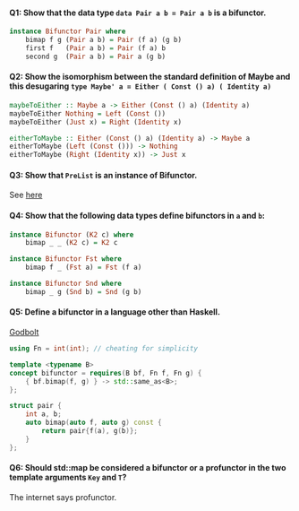 #### Q1: Show that the data type `data Pair a b = Pair a b` is a bifunctor.

```hs
instance Bifunctor Pair where
    bimap f g (Pair a b) = Pair (f a) (g b)
    first f   (Pair a b) = Pair (f a) b
    second g  (Pair a b) = Pair a (g b)
```

#### Q2: Show the isomorphism between the standard definition of Maybe and this desugaring `type Maybe' a = Either ( Const () a) ( Identity a)`

```hs
maybeToEither :: Maybe a -> Either (Const () a) (Identity a)
maybeToEither Nothing = Left (Const ())
maybeToEither (Just x) = Right (Identity x)

eitherToMaybe :: Either (Const () a) (Identity a) -> Maybe a
eitherToMaybe (Left (Const ())) -> Nothing
eitherToMaybe (Right (Identity x)) -> Just x
```

#### Q3: Show that `PreList` is an instance of Bifunctor.

See [here](https://github.com/awalterschulze/category-theory-for-programmers-challenges/blob/master/108-Functoriality.md#83-lets-try-another-data-structure-i-call-it-a-prelist-because-its-a-precursor-to-a-list-it-replaces-recursion-with-a-type-parameter-b)

#### Q4: Show that the following data types define bifunctors in `a` and `b`:

```hs
instance Bifunctor (K2 c) where 
    bimap _ _ (K2 c) = K2 c

instance Bifunctor Fst where
    bimap f _ (Fst a) = Fst (f a)

instance Bifunctor Snd where
    bimap _ g (Snd b) = Snd (g b) 
```

#### Q5: Define a bifunctor in a language other than Haskell.

[Godbolt](https://www.godbolt.org/z/8fhK8v)
```cpp
using Fn = int(int); // cheating for simplicity

template <typename B>
concept bifunctor = requires(B bf, Fn f, Fn g) {
    { bf.bimap(f, g) } -> std::same_as<B>;
};

struct pair {
    int a, b;
    auto bimap(auto f, auto g) const {
        return pair{f(a), g(b)};
    }
};
```
#### Q6: Should std::map be considered a bifunctor or a profunctor in the two template arguments `Key` and `T`?

The internet says profunctor.

